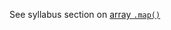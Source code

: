 See syllabus section on [array `.map()`](https://codeyourfuture.github.io/syllabus-master/js-core/week-06/lesson.html#array-map)